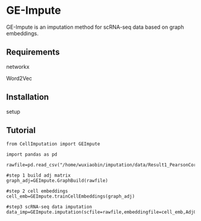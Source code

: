 # GE-Impute

GE-Impute is an imputation method for scRNA-seq data based on graph embeddings.

## Requirements

networkx

Word2Vec

## Installation
setup

## Tutorial

```
from CellImputation import GEImpute 

import pandas as pd

rawfile=pd.read_csv("/home/wuxiaobin/imputation/data/Result1_PearsonCor/mask0_seed0_10x.txt",sep="\t",index_col=0)

#step 1 build adj matrix
graph_adj=GEImpute.GraphBuild(rawfile)

#step 2 cell embeddings
cell_emb=GEImpute.trainCellEmbeddings(graph_adj)

#step3 scRNA-seq data imputation
data_imp=GEImpute.imputation(scfile=rawfile,embeddingfile=cell_emb,AdjGraph=graph_adj)
```
